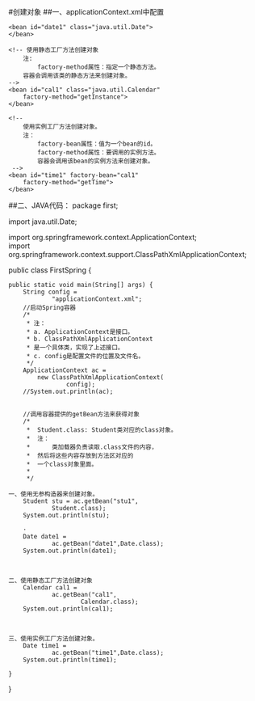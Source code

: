 #创建对象
##一、applicationContext.xml中配置
	<!-- 
		使用无参构造器来创建对象。
		id属性：是bean的名称，要求唯一。
		class属性：要写类的完整的名字
		(包名和类名都得写)
	 -->
	<bean id="stu1" class="first.Student">
	</bean>
	
	<bean id="date1" class="java.util.Date">
	</bean>
	
	<!-- 使用静态工厂方法创建对象 
		注:
			factory-method属性：指定一个静态方法。
		容器会调用该类的静态方法来创建对象。
	-->
	<bean id="cal1" class="java.util.Calendar"
		factory-method="getInstance">
	</bean>
	
	<!-- 
		使用实例工厂方法创建对象。
		注：
			factory-bean属性：值为一个bean的id。
			factory-method属性：要调用的实例方法。
			容器会调用该bean的实例方法来创建对象。
	 -->
	<bean id="time1" factory-bean="cal1" 
		factory-method="getTime">
	</bean>

##二、JAVA代码：
package first;

import java.util.Date;

import org.springframework.context.ApplicationContext;</br>
import org.springframework.context.support.ClassPathXmlApplicationContext;

public class FirstSpring {

	public static void main(String[] args) {
		String config = 
				"applicationContext.xml";
		//启动Spring容器
		/*
		 * 注：
		 * a. ApplicationContext是接口。
		 * b. ClassPathXmlApplicationContext
		 * 是一个具体类，实现了上述接口。
		 * c. config是配置文件的位置及文件名。
		 */
		ApplicationContext ac = 
			new ClassPathXmlApplicationContext(
					config);
		//System.out.println(ac);
		

		//调用容器提供的getBean方法来获得对象
		/*
		 *  Student.class: Student类对应的class对象。
		 *  注： 
		 *  	类加载器负责读取.class文件的内容，
		 *  然后将这些内容存放到方法区对应的
		 *  一个class对象里面。
		 *  
		 */

	一、使用无参构造器来创建对象。
		Student stu = ac.getBean("stu1",
				Student.class);
		System.out.println(stu);
		
		·
		Date date1 = 
				ac.getBean("date1",Date.class);
		System.out.println(date1);
		


	二、使用静态工厂方法创建对象 
		Calendar cal1 = 
				ac.getBean("cal1",
						Calendar.class);
		System.out.println(cal1);



	三、使用实例工厂方法创建对象。
		Date time1 = 
				ac.getBean("time1",Date.class);
		System.out.println(time1);
		
	}

}

